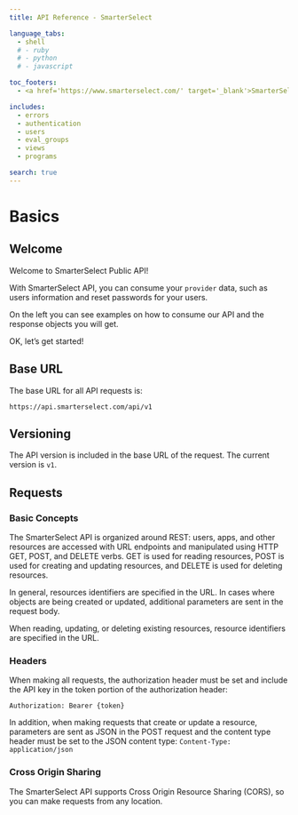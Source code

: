 ```yaml
---
title: API Reference - SmarterSelect

language_tabs:
  - shell
  # - ruby
  # - python
  # - javascript

toc_footers:
  - <a href='https://www.smarterselect.com/' target='_blank'>SmarterSelect Main Page.</a>

includes:
  - errors
  - authentication
  - users
  - eval_groups
  - views
  - programs

search: true
---
```


# Basics

## Welcome

Welcome to SmarterSelect Public API!

With SmarterSelect API, you can consume your `provider` data, such as users information and reset passwords for your users.

On the left you can see examples on how to consume our API and the response objects you will get.

OK, let’s get started!

## Base URL

The base URL for all API requests is:

`https://api.smarterselect.com/api/v1`

## Versioning

The API version is included in the base URL of the request. The current version is `v1`.

## Requests

### Basic Concepts

The SmarterSelect API is organized around REST: users, apps, and other resources are accessed with URL endpoints and manipulated using HTTP GET, POST, and DELETE verbs. GET is used for reading resources, POST is used for creating and updating resources, and DELETE is used for deleting resources.

In general, resources identifiers are specified in the URL. In cases where objects are being created or updated, additional parameters are sent in the request body.

When reading, updating, or deleting existing resources, resource identifiers are specified in the URL.

### Headers

When making all requests, the authorization header must be set and include the API key in the token portion of the authorization header:

`Authorization: Bearer {token}`

In addition, when making requests that create or update a resource, parameters are sent as JSON in the POST request and the content type header must be set to the JSON content type: `Content-Type: application/json`

### Cross Origin Sharing

The SmarterSelect API supports Cross Origin Resource Sharing (CORS), so you can make requests from any location.
